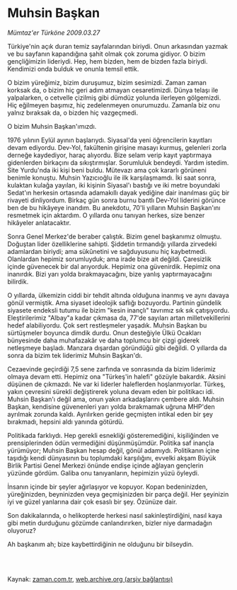 # Muhsin Başkan

*Mümtaz'er Türköne 2009.03.27*

<td class="columnist-detail">
<p>Türkiye'nin açık duran temiz sayfalarından biriydi. Onun arkasından yazmak ve bu sayfanın kapandığına şahit olmak çok zoruma gidiyor. O bizim gençliğimizin lideriydi. Hep, hem bizden, hem de bizden fazla biriydi. Kendimizi onda bulduk ve onunla temsil ettik.</p>
<p>
<div id="haberMetinDiv">
<p> O bizim yüreğimiz, bizim duruşumuz, bizim sesimizdi. Zaman zaman korksak da, o bizim hiç geri adım atmayan cesaretimizdi. Dünya telaşı ile yalpalarken, o cetvelle çizilmiş gibi dümdüz yolunda ilerleyen gölgemizdi. Hiç eğilmeyen başımız, hiç zedelenmeyen onurumuzdu. Zamanla biz onu yalnız bıraksak da, o bizden hiç vazgeçmedi.
<p>O bizim Muhsin Başkan'ımızdı.
<p>1976 yılının Eylül ayının başlarıydı. Siyasal'da yeni öğrencilerin kayıtları devam ediyordu. Dev-Yol, fakültenin girişine masayı kurmuş, gelenleri zorla derneğe kaydediyor, haraç alıyordu. Bize selam verip kayıt yaptırmaya gidenlerden birkaçını da sıkıştırmışlar. Sorumluluk bendeydi. Yardım istedim. Site Yurdu'nda iki kişi beni buldu. Mütevazı ama çok kararlı görüneni benimle konuştu. Muhsin Yazıcıoğlu ile ilk karşılaşmamdı. İki saat sonra, kulaktan kulağa yayılan, iki kişinin Siyasal'ı bastığı ve iki metre boyundaki Sedat'ın herkesin ortasında adamakıllı dayak yediğine dair inanılması güç bir rivayeti dinliyordum. Birkaç gün sonra burnu bantlı Dev-Yol liderini görünce ben de bu hikâyeye inandım. Bu anekdotu, 70'li yılların Muhsin Başkan'ını resmetmek için aktardım. O yıllarda onu tanıyan herkes, size benzer hikâyeler anlatacaktır.
<p>Sonra Genel Merkez'de beraber çalıştık. Bizim genel başkanımız olmuştu. Doğuştan lider özelliklerine sahipti. Şiddetin tırmandığı yıllarda zirvedeki adamlardan biriydi; ama sükûnetini ve sağduyusunu hiç kaybetmedi. Olanlardan hepimiz sorumluyduk; ama irade bize ait değildi. Çaresizlik içinde güvenecek bir dal arıyorduk. Hepimiz ona güvenirdik. Hepimiz ona inanırdık. Bizi yarı yolda bırakmayacağını, bize yanlış yaptırmayacağını bilirdik.
<p>O yıllarda, ülkemizin ciddi bir tehdit altında olduğuna inanmış ve aynı davaya gönül vermiştik. Ama siyaset ideolojik saflığı bozuyordu. Partinin gündelik siyasete endeksli tutumu ile bizim "kesin inançlı" tavrımız sık sık çatışıyordu. Eleştirilerimiz "Albay"a kadar çıkmasa da, 77'de sayıları artan milletvekillerini hedef alabiliyordu. Çok sert restleşmeler yaşadık. Muhsin Başkan bu sürtüşmeler boyunca dimdik durdu. Onun desteğiyle Ülkü Ocakları bünyesinde daha muhafazakâr ve daha toplumcu bir çizgi giderek netleşmeye başladı. Manzara dışardan göründüğü gibi değildi. O yıllarda da sonra da bizim tek liderimiz Muhsin Başkan'dı.
<p>Cezaevinde geçirdiği 7,5 sene zarfında ve sonrasında da bizim liderimiz olmaya devam etti. Hepimiz ona "Türkeş'in halefi" gözüyle bakardık. Aksini düşünen de çıkmazdı. Ne var ki liderler haleflerden hoşlanmıyorlar. Türkeş, yakın çevresini sürekli değiştirerek yoluna devam eden bir politikacı idi. Muhsin Başkan'ı değil ama, onun yakın arkadaşlarını çembere aldı. Muhsin Başkan, kendisine güvenenleri yarı yolda bırakmamak uğruna MHP'den ayrılmak zorunda kaldı. Ayrılırken geride geçmişten intikal eden bir şey bırakmadı, hepsini aldı yanında götürdü.
<p>Politikada farklıydı. Hep gerekli esnekliği gösteremediğini, kişiliğinden ve prensiplerinden ödün vermediğini düşünmüşümdür. Politika saf inançla yürümüyor; Muhsin Başkan hesap değil, gönül adamıydı. Politikanın içine taşıdığı kendi dünyasının bu toplumdaki karşılığını, evvelki akşam Büyük Birlik Partisi Genel Merkezi önünde endişe içinde ağlayan gençlerin yüzünde gördüm. Galiba onu tanıyanların, hepimizin yüzü öyleydi.
<p>İnsanın içinde bir şeyler ağırlaşıyor ve kopuyor. Kopan bedeninizden, yüreğinizden, beyninizden veya geçmişinizden bir parça değil. Her şeyinizin iyi ve güzel yanlarına dair çok esaslı bir şey. Özünüze dair.
<p>Son dakikalarında, o helikopterde herkesi nasıl sakinleştirdiğini, nasıl kaya gibi metin durduğunu gözümde canlandırırken, bizler niye darmadağın oluyoruz?
<p>Ah başkanım ah; bize kaybettirdiğinin ne olduğunu bir bilseydin.</p></p></p></p></p></p></p></p></p></p></div>
</p>


<p><br>
		 </br></p></td>

Kaynak: [zaman.com.tr](http://zaman.com.tr/yazar.do?yazino=830523), [web.archive.org (arşiv bağlantısı)](http://web.archive.org/web/20120120090309/http://www.zaman.com.tr/yazar.do?yazino=830523)
